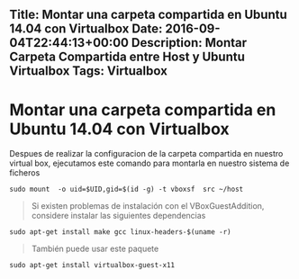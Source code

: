 Title: Montar una carpeta compartida en Ubuntu 14.04 con Virtualbox
Date: 2016-09-04T22:44:13+00:00
Description: Montar Carpeta Compartida entre Host y Ubuntu Virtualbox
Tags: Virtualbox
---
# Montar una carpeta compartida en Ubuntu 14.04 con Virtualbox

Despues de realizar la configuracion de la carpeta compartida en nuestro virtual box, ejecutamos este comando para montarla en nuestro sistema de ficheros

```
sudo mount  -o uid=$UID,gid=$(id -g) -t vboxsf  src ~/host
```

> Si existen problemas de instalación con el VBoxGuestAddition, considere instalar las siguientes dependencias
```
sudo apt-get install make gcc linux-headers-$(uname -r)
```
> También puede usar este paquete
```
sudo apt-get install virtualbox-guest-x11
```